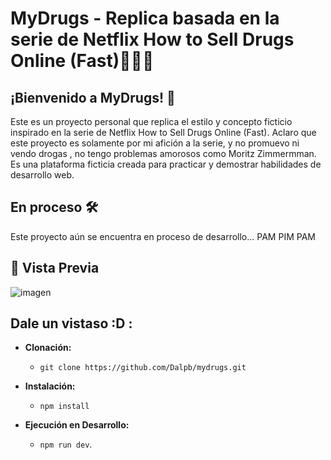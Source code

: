 # MyDrugs - Replica basada en la serie de Netflix  How to Sell Drugs Online (Fast)🤑😈🤑

## ¡Bienvenido a MyDrugs! 🚀
Este es un proyecto personal que replica el estilo y concepto ficticio inspirado en la serie de Netflix How to Sell Drugs Online (Fast). Aclaro que este proyecto es solamente por mi afición  a la serie, y no promuevo ni vendo drogas , no tengo problemas amorosos como Moritz Zimmermman. Es una plataforma ficticia creada para practicar y demostrar habilidades de desarrollo web.

## En proceso 🛠️
Este proyecto aún se encuentra en proceso de desarrollo... PAM PIM PAM

## 📸 Vista Previa
![imagen](https://github.com/user-attachments/assets/37905125-5491-4b8d-8d57-8f4a983b7638)


## Dale un vistaso :D :
- **Clonación:**
  - `git clone https://github.com/Dalpb/mydrugs.git `
- **Instalación:**
  - `npm install`
  
- **Ejecución en Desarrollo:**
  - `npm run dev`.

